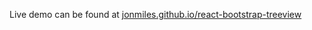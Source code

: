Live demo can be found at [jonmiles.github.io/react-bootstrap-treeview](http://jonmiles.github.io/react-bootstrap-treeview)